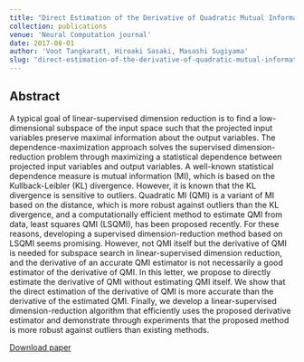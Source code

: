 ```yaml
---
title: "Direct Estimation of the Derivative of Quadratic Mutual Information with Application in Supervised Dimension Reduction"
collection: publications
venue: 'Neural Computation journal'
date: 2017-08-01
author: 'Voot Tangkaratt, Hiroaki Sasaki, Masashi Sugiyama'
slug: "direct-estimation-of-the-derivative-of-quadratic-mutual-information-with-application-in-supervised-dimension-reduction"
---
```


<div>
<h2>Abstract</h2>
<p>
A typical goal of linear-supervised dimension reduction is to find a low-dimensional subspace of the input space such that the projected input variables preserve maximal information about the output variables. The dependence-maximization approach solves the supervised dimension-reduction problem through maximizing a statistical dependence between projected input variables and output variables. A well-known statistical dependence measure is mutual information (MI), which is based on the Kullback-Leibler (KL) divergence. However, it is known that the KL divergence is sensitive to outliers. Quadratic MI (QMI) is a variant of MI based on the distance, which is more robust against outliers than the KL divergence, and a computationally efficient method to estimate QMI from data, least squares QMI (LSQMI), has been proposed recently. For these reasons, developing a supervised dimension-reduction method based on LSQMI seems promising. However, not QMI itself but the derivative of QMI is needed for subspace search in linear-supervised dimension reduction, and the derivative of an accurate QMI estimator is not necessarily a good estimator of the derivative of QMI. In this letter, we propose to directly estimate the derivative of QMI without estimating QMI itself. We show that the direct estimation of the derivative of QMI is more accurate than the derivative of the estimated QMI. Finally, we develop a linear-supervised dimension-reduction algorithm that efficiently uses the proposed derivative estimator and demonstrate through experiments that the proposed method is more robust against outliers than existing methods.
</p>
</div>

[Download paper](https://arxiv.org/abs/1508.01019)
